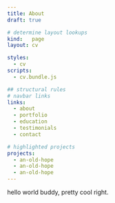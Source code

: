 ```yaml
---
title: About
draft: true

# determine layout lookups
kind:   page
layout: cv

styles:
  - cv
scripts:
  - cv.bundle.js

## structural rules
# navbar links
links:
  - about
  - portfolio
  - education
  - testimonials
  - contact

# highlighted projects
projects:
  - an-old-hope
  - an-old-hope
  - an-old-hope
---
```

hello world buddy, pretty cool right.
